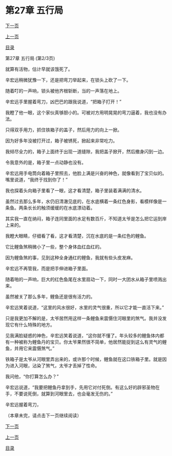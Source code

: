 <h1>第27章  五行局</h1>
            <div><p><a href="./80_%E7%AC%AC27%E7%AB%A0_%E4%BA%94%E8%A1%8C%E5%B1%80.md">下一页</a></p><p><a href="./78_%E7%AC%AC27%E7%AB%A0_%E4%BA%94%E8%A1%8C%E5%B1%80.md">上一页</a></p><p><a href="../">目录</a></p></div>
            <div><p>第27章  五行局 (第2/3页)</p><p>就算有活物，估计早就该饿死了。</p><p>辛宏远稍微犹豫一下，还是把弯刀举起来，在锁头上砍了一下。</p><p>随着叮的一声响，锁头被他齐根斩断，当的一声落在地上。</p><p>辛宏远手里握着弯刀，凶巴巴的跟我说道，“把箱子打开！”</p><p>我瞪了他一眼，这个家伙真够胆小的。可被对方用明晃晃的弯刀逼着，我也没有办法。</p><p>只得双手用力，抓住铁箱子的盖子，然后用力的向上一掀。</p><p>因为好多年没被打开过，箱子被锈死，掀起来非常吃力。</p><p>我倾尽全力的，箱子上面终于出现一道缝隙，我把盖子掀开，然后撤身闪到一边。</p><p>令我意外的是，箱子里一点动静也没有。</p><p>辛宏远用手电筒向着箱子里照去，他脸上满是兴奋的神色，就像看到了宝贝似的。嘴里说道，“我终于找到你了！”</p><p>我也探着头向箱子里看了一眼，这才看清楚，箱子里装着满满的清水。</p><p>虽然过去那么多年，水仍旧清澈见底的，在水底横着一条红色身影，看模样像是一条鱼。两条长长的触须缓缓的在水底漂动着。</p><p>其实我一直在纳闷，箱子连同里面的水足有数百斤，不知道太爷是怎么把它运到岸上来的。</p><p>我瞪大眼睛，仔细看了看，这才看清楚，沉在水底的是一条红色的鲤鱼。</p><p>它比鲤鱼煞稍微小了一些，整个身体血红血红的。</p><p>因为鲤鱼煞的事，见到这种全身通红的鲤鱼，我就有些头皮发麻。</p><p>辛宏远不再管我，而是把手伸进箱子里面。</p><p>随着啪的一声响，巨大的红色鱼尾在水里扇动一下，同时一大团水从箱子里喷溅出来。</p><p>虽然被关了那么多年，鲤鱼还是很有活力的。</p><p>辛宏远笑着说道，“这里的风水很好，水里的灵气很重，所以它才能一直活下来。”</p><p>只是我更加不解的是，太爷居然用这样一条鲤鱼来震慑住河眼里的煞气。我并没发现它有什么特殊的地方。</p><p>见我满脸疑惑的神色，辛宏远笑着说道，“这你就不懂了。年头较多的鲤鱼体内都有一种被称为鲤鱼丹的宝贝。你太爷果然很不简单，他居然能捉到这么有灵气的鲤鱼，并用它来震慑煞气。”</p><p>铁箱子是太爷从河眼里弄出来的，或许那个时候，鲤鱼就在这口铁箱子里。就是因为进入河眼，沾染了煞气，太爷才丢掉了性命。</p><p>我问他，“你打算怎么办？”</p><p>辛宏远说道，“我要把鲤鱼丹拿到手，先用它对付死倒。有这么好的辟邪圣物在手，不要说死倒，就算到河眼里去，也会毫发无伤的。”</p><p>辛宏远握着弯刀，</p><p>（本章未完，请点击下一页继续阅读）</p></div>
            <div><p><a href="./80_%E7%AC%AC27%E7%AB%A0_%E4%BA%94%E8%A1%8C%E5%B1%80.md">下一页</a></p><p><a href="./78_%E7%AC%AC27%E7%AB%A0_%E4%BA%94%E8%A1%8C%E5%B1%80.md">上一页</a></p><p><a href="../">目录</a></p></div>
